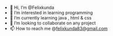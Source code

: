 - 👋 Hi, I’m @Felixkunda
- 👀 I’m interested in learning programming 
- 🌱 I’m currently learning java , html & css
- 💞️ I’m looking to collaborate on any project 
- 📫 How to reach me @felixkunda83@gmail.com

<!---
Felixkunda/Felixkunda is a ✨ special ✨ repository because its `README.md` (this file) appears on your GitHub profile.
You can click the Preview link to take a look at your changes.
--->
